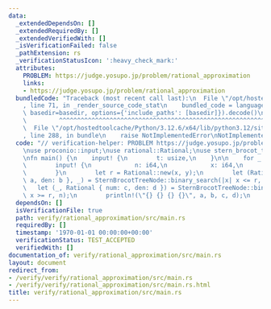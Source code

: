 ```yaml
---
data:
  _extendedDependsOn: []
  _extendedRequiredBy: []
  _extendedVerifiedWith: []
  _isVerificationFailed: false
  _pathExtension: rs
  _verificationStatusIcon: ':heavy_check_mark:'
  attributes:
    PROBLEM: https://judge.yosupo.jp/problem/rational_approximation
    links:
    - https://judge.yosupo.jp/problem/rational_approximation
  bundledCode: "Traceback (most recent call last):\n  File \"/opt/hostedtoolcache/Python/3.12.6/x64/lib/python3.12/site-packages/onlinejudge_verify/documentation/build.py\"\
    , line 71, in _render_source_code_stat\n    bundled_code = language.bundle(stat.path,\
    \ basedir=basedir, options={'include_paths': [basedir]}).decode()\n          \
    \         ^^^^^^^^^^^^^^^^^^^^^^^^^^^^^^^^^^^^^^^^^^^^^^^^^^^^^^^^^^^^^^^^^^^^^^^^^^^^^^^^^\n\
    \  File \"/opt/hostedtoolcache/Python/3.12.6/x64/lib/python3.12/site-packages/onlinejudge_verify/languages/rust.py\"\
    , line 288, in bundle\n    raise NotImplementedError\nNotImplementedError\n"
  code: "// verification-helper: PROBLEM https://judge.yosupo.jp/problem/rational_approximation\n\
    \nuse proconio::input;\nuse rational::Rational;\nuse stern_brocot_tree::SternBrocotTreeNode;\n\
    \nfn main() {\n    input! {\n        t: usize,\n    }\n\n    for _ in 0..t {\n\
    \        input! {\n            n: i64,\n            x: i64,\n            y: i64,\n\
    \        }\n        let r = Rational::new(x, y);\n        let (Rational { num:\
    \ a, den: b }, _) = SternBrocotTreeNode::binary_search(|x| x <= r, n);\n     \
    \   let (_, Rational { num: c, den: d }) = SternBrocotTreeNode::binary_search(|x|\
    \ x >= r, n);\n        println!(\"{} {} {} {}\", a, b, c, d);\n    }\n}\n"
  dependsOn: []
  isVerificationFile: true
  path: verify/rational_approximation/src/main.rs
  requiredBy: []
  timestamp: '1970-01-01 00:00:00+00:00'
  verificationStatus: TEST_ACCEPTED
  verifiedWith: []
documentation_of: verify/rational_approximation/src/main.rs
layout: document
redirect_from:
- /verify/verify/rational_approximation/src/main.rs
- /verify/verify/rational_approximation/src/main.rs.html
title: verify/rational_approximation/src/main.rs
---
```

